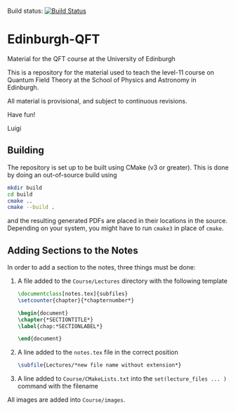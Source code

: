 Build status: [![Build Status](https://travis-ci.org/penguinoneshaw/Edinburgh-QFT.svg?branch=master)](https://travis-ci.org/penguinoneshaw/Edinburgh-QFT)

# Edinburgh-QFT

Material for the QFT course at the University of Edinburgh

This is a repository for the material used to teach the level-11
course on Quantum Field Theory at the School of Physics and Astronomy
in Edinburgh.

All material is provisional, and subject to continuous revisions. 

Have fun!

Luigi

## Building

The repository is set up to be built using CMake (v3 or greater). This is done by doing an out-of-source build using

```bash
mkdir build
cd build
cmake ..
cmake --build .
```

and the resulting generated PDFs are placed in their locations in the source. Depending on your system, you might have to run `cmake3` in place of `cmake`.

## Adding Sections to the Notes

In order to add a section to the notes, three things must be done:

1. A file added to the `Course/Lectures` directory with the following template

    ```latex
    \documentclass[notes.tex]{subfiles}
    \setcounter{chapter}{*chapternumber*}

    \begin{document}
    \chapter{*SECTIONTITLE*}
    \label{chap:*SECTIONLABEL*}

    \end{document}
    ```

2. A line added to the `notes.tex` file in the correct position

    ```latex
    \subfile{Lectures/*new file name without extension*}
    ```

3. A line added to `Course/CMakeLists.txt` into the `set(lecture_files ... )` command with the filename

All images are added into `Course/images`.